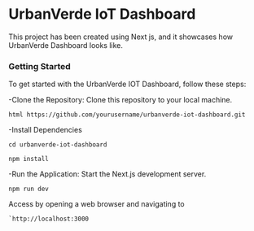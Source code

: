 # UrbanVerde IoT Dashboard

This project has been created using Next js, and it showcases how UrbanVerde Dashboard looks like.

### Getting Started

To get started with the UrbanVerde IOT  Dashboard, follow these steps:

-Clone the Repository: Clone this repository to your local machine.

```
html https://github.com/yourusername/urbanverde-iot-dashboard.git
```


-Install Dependencies

```
cd urbanverde-iot-dashboard
```

```
npm install
```

-Run the Application: Start the Next.js development server.


```
npm run dev
```


Access by opening a web browser and navigating to
```
`http://localhost:3000
````
